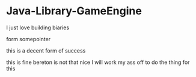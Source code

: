 # Java-Library-GameEngine

I just love building biaries

form somepointer

this is a decent form of success

this is fine
bereton is not that nice
I will work my ass off
to do the thing for this
